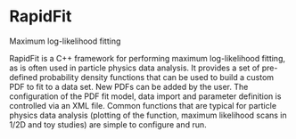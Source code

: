# RapidFit
Maximum log-likelihood fitting

RapidFit is a C++ framework for performing maximum log-likelihood fitting, as is often used in particle physics data analysis. It provides a set of pre-defined probability density functions that can be used to build a custom PDF to fit to a data set. New PDFs can be added by the user. The configuration of the PDF fit model, data import and parameter definition is controlled via an XML file. Common functions that are typical for particle physics data analysis (plotting of the function, maximum likelihood scans in 1/2D and toy studies) are simple to configure and run.
